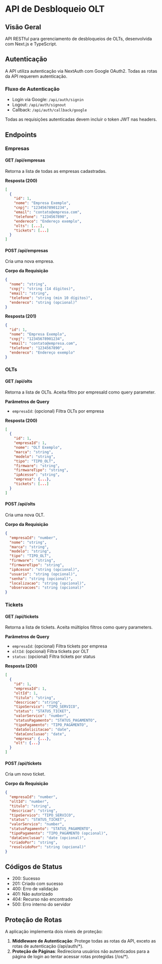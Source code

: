 # API de Desbloqueio OLT

## Visão Geral

API RESTful para gerenciamento de desbloqueios de OLTs, desenvolvida com Next.js e TypeScript.

## Autenticação

A API utiliza autenticação via NextAuth com Google OAuth2. Todas as rotas da API requerem autenticação.

### Fluxo de Autenticação

- Login via Google: `/api/auth/signin`
- Logout: `/api/auth/signout`
- Callback: `/api/auth/callback/google`

Todas as requisições autenticadas devem incluir o token JWT nas headers.

## Endpoints

### Empresas

#### GET /api/empresas

Retorna a lista de todas as empresas cadastradas.

**Resposta (200)**

```json
[
  {
    "id": 1,
    "nome": "Empresa Exemplo",
    "cnpj": "12345678901234",
    "email": "contato@empresa.com",
    "telefone": "1234567890",
    "endereco": "Endereço exemplo",
    "olts": [...],
    "tickets": [...]
  }
]
```

#### POST /api/empresas

Cria uma nova empresa.

**Corpo da Requisição**

```json
{
  "nome": "string",
  "cnpj": "string (14 dígitos)",
  "email": "string",
  "telefone": "string (min 10 dígitos)",
  "endereco": "string (opcional)"
}
```

**Resposta (201)**

```json
{
  "id": 1,
  "nome": "Empresa Exemplo",
  "cnpj": "12345678901234",
  "email": "contato@empresa.com",
  "telefone": "1234567890",
  "endereco": "Endereço exemplo"
}
```

### OLTs

#### GET /api/olts

Retorna a lista de OLTs. Aceita filtro por empresaId como query parameter.

**Parâmetros de Query**

- `empresaId`: (opcional) Filtra OLTs por empresa

**Resposta (200)**

```json
[
  {
    "id": 1,
    "empresaId": 1,
    "nome": "OLT Exemplo",
    "marca": "string",
    "modelo": "string",
    "tipo": "TIPO_OLT",
    "firmware": "string",
    "firmwareTipo": "string",
    "ipAcesso": "string",
    "empresa": {...},
    "tickets": [...]
  }
]
```

#### POST /api/olts

Cria uma nova OLT.

**Corpo da Requisição**

```json
{
  "empresaId": "number",
  "nome": "string",
  "marca": "string",
  "modelo": "string",
  "tipo": "TIPO_OLT",
  "firmware": "string",
  "firmwareTipo": "string",
  "ipAcesso": "string (opcional)",
  "usuario": "string (opcional)",
  "senha": "string (opcional)",
  "localizacao": "string (opcional)",
  "observacoes": "string (opcional)"
}
```

### Tickets

#### GET /api/tickets

Retorna a lista de tickets. Aceita múltiplos filtros como query parameters.

**Parâmetros de Query**

- `empresaId`: (opcional) Filtra tickets por empresa
- `oltId`: (opcional) Filtra tickets por OLT
- `status`: (opcional) Filtra tickets por status

**Resposta (200)**

```json
[
  {
    "id": 1,
    "empresaId": 1,
    "oltId": 1,
    "titulo": "string",
    "descricao": "string",
    "tipoServico": "TIPO_SERVICO",
    "status": "STATUS_TICKET",
    "valorServico": "number",
    "statusPagamento": "STATUS_PAGAMENTO",
    "tipoPagamento": "TIPO_PAGAMENTO",
    "dataSolicitacao": "date",
    "dataConclusao": "date",
    "empresa": {...},
    "olt": {...}
  }
]
```

#### POST /api/tickets

Cria um novo ticket.

**Corpo da Requisição**

```json
{
  "empresaId": "number",
  "oltId": "number",
  "titulo": "string",
  "descricao": "string",
  "tipoServico": "TIPO_SERVICO",
  "status": "STATUS_TICKET",
  "valorServico": "number",
  "statusPagamento": "STATUS_PAGAMENTO",
  "tipoPagamento": "TIPO_PAGAMENTO (opcional)",
  "dataConclusao": "date (opcional)",
  "criadoPor": "string",
  "resolvidoPor": "string (opcional)"
}
```

## Códigos de Status

- 200: Sucesso
- 201: Criado com sucesso
- 400: Erro de validação
- 401: Não autorizado
- 404: Recurso não encontrado
- 500: Erro interno do servidor

## Proteção de Rotas

A aplicação implementa dois níveis de proteção:

1. **Middleware de Autenticação**: Protege todas as rotas da API, exceto as rotas de autenticação (/api/auth/\*).
2. **Proteção de Páginas**: Redireciona usuários não autenticados para a página de login ao tentar acessar rotas protegidas (/os/\*).
